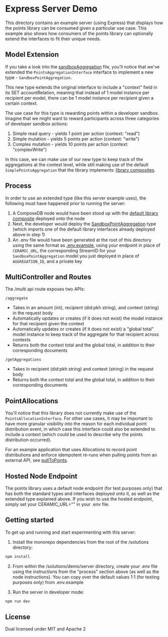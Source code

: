 # Express Server Demo

This directory contains an example server (using Express) that displays how the points library can be consumed given a particular use case. This example also shows how consumers of the points library can optionally extend the interfaces to fit their unique needs.

## Model Extension

If you take a look into the [sandboxAggregation](./composites/sandboxAggregation.graphql) file, you'll notice that we've extended the `PointsAggregationInterface` interface to implement a new type - `SandboxPointAggregation`. 

This new type extends the original interface to include a "context" field in its SET accountRelation, meaning that instead of 1 model instance per recipient per model, there can be 1 model instance per recipient given a certain context.

The use case for this type is rewarding points within a developer sandbox. Imagine that we might want to reward participants across three categories of developer sandbox actions:

1. Simple read query - yields 1 point per action (context: "read")
2. Simple mutation - yields 5 points per action (context: "write")
3. Complex mutation - yields 10 points per action (context: "complexWrite")

In this case, we can make use of our new type to keep track of the aggregations at the context level, while still making use of the default `SimplePointsAggregation` that the library implements: [library composites](../../composites/points/schemas/1-init.graphql).

## Process

In order to use an extended type (like this server example uses), the following must have happened prior to running the server:

1. A ComposeDB node would have been stood up with the [default library composite](../../composites/points/composite.json) deployed onto the node
2. Next, the developer would deploy the [SandboxPointAggregation](./composites/sandboxAggregation.graphql) type (which imports one of the default library interfaces already deployed above in step 1)
3. An .env file would have been generated at the root of this directory using the same format as [.env.example](./.env.example), using your endpoint in place of `CERAMIC_URL`, the corresponding StreamID for your `SandboxPointAggregation` model you just deployed in place of `AGGREGATION_ID`, and a private key

## MultiController and Routes

The /multi api route exposes two APIs:

`/aggregate`

- Takes in an amount (int), recipient (did:pkh string), and context (string) in the request body
- Automatically updates or creates (if it does not exist) the model instance for that recipient given the context
- Automatically updates or creates (if it does not exist) a "global total" model instance to keep track of the aggregate for that recipient across contexts
- Returns both the context total and the global total, in addition to their corresponding documents

`/getAggregations`

- Takes in recipient (did:pkh string) and context (string) in the request body
- Returns both the context total and the global total, in addition to their corresponding documents

## PointAllocations

You'll notice that this library does not currently make use of the `PointsAllocationInterface`. For other use cases, it may be important to have more granular visibility into the reason for each individual point distribution event, in which case this interface could also be extended to include a context (which could be used to describe why the points distribution occurred).

For an example application that uses Allocations to record point distributions and enforce idempotent re-runs when pulling points from an external API, see [pullToPoints](https://github.com/ceramicstudio/pullToPoints).

## Hosted Node Endpoint

The points library uses a default node endpoint (for test purposes only) that has both the standard types and interfaces deployed onto it, as well as the extended type explained above. If you wish to use the hosted endpoint, simply set your CERAMIC_URL="" in your .env file.

## Getting started

To get up and running and start experimenting with this server:

1. Install the monorepo dependencies from the root of the /solutions directory:

```bash
npm install
```

2. From within the /solutions/demo/server directory, create your .env file using the instructions from the "process" section above (as well as the node instructions). You can copy over the default values 1:1 (for testing purposes only) from .env.example

3. Run the server in developer mode:

```bash
npm run dev
```

## License

Dual licensed under MIT and Apache 2
